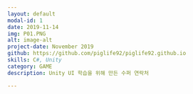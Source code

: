```yaml
---
layout: default
modal-id: 1
date: 2019-11-14
img: P01.PNG
alt: image-alt
project-date: November 2019
github: https://github.com/piglife92/piglife92.github.io
skills: C#, Unity 
category: GAME
description: Unity UI 학습을 위해 만든 수퍼 연락처

---
```

